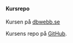 #### Kursrepo

Kursen på [dbwebb.se](https://dbwebb.se/kurser/ramverk1-v2)

Kursens repo på [GitHub](https://github.com/dbwebb-se/ramverk1).
